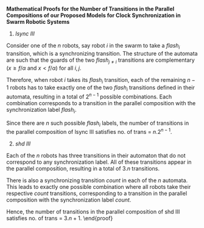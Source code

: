 **Mathematical Proofs for the Number of Transitions in the Parallel Compositions of our Proposed Models for Clock Synchronization in Swarm Robotic Systems**

1. *lsync III*

Consider one of the $n$ robots, say robot $i$ in the swarm to take a $flash_i$ transition, which is a synchronizing transition. The structure of the automata are such that the guards of the two $flash_{j\neq i}$ transitions are complementary ($x \geq f/\alpha$ and $x < f/\alpha$) for all $i,j$.

Therefore, when robot $i$ takes its $flash_i$ transition, each of the remaining $n-1$ robots has to take exactly one of the two $flash_i$ transitions defined in their automata, resulting in a total of $2^{n-1}$ possible combinations. Each combination corresponds to a transition in the parallel composition with the synchronization label $flash_i$.

Since there are $n$ such possible $flash_i$ labels, the number of transitions in the parallel composition of lsync III satisfies no. of trans = $n.2^{n-1}$.

2. *shd III*

Each of the $n$ robots has three transitions in their automaton that do not correspond to any synchronization label. All of these transitions appear in the parallel composition, resulting in a total of $3.n$ transitions.

There is also a synchronizing transition $count$ in each of the $n$ automata. This leads to exactly one possible combination where all robots take their respective $count$ transitions, corresponding to a transition in the parallel composition with the synchronization label $count$.

Hence, the number of transitions in the parallel composition of shd III satisfies no. of trans = $3.n+1$.
\end{proof}
